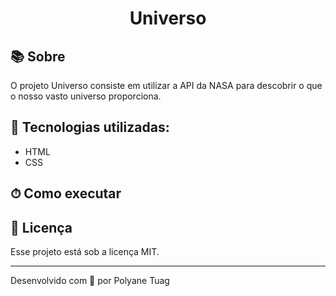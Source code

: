 <div align="center">
  <!-- <img justify-content="center" width= '800' src="" /> -->
  <h1>Universo</h1>
</div>

## 📚 Sobre

O projeto Universo consiste em utilizar a API da NASA para descobrir o que o nosso vasto universo proporciona.
## 🚀 Tecnologias utilizadas:

- HTML
- CSS


## ⏱ Como executar

<!-- ```bash
# Clonar o repositório
$ git clone https://github.com/polyanetuag/rocketCoffee.git

# Entrar na pasta
$ cd rocketCoffee


``` -->

## 📝 Licença

Esse projeto está sob a licença MIT.

---

Desenvolvido com 💜 por Polyane Tuag